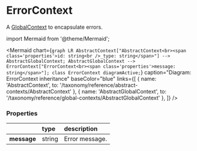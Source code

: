 # ErrorContext

A [GlobalContext](/taxonomy/reference/global-contexts/overview.md) to encapsulate errors.

import Mermaid from '@theme/Mermaid';

<Mermaid chart={`
	graph LR
		AbstractContext["AbstractContext<br><span class='properties'>id: string<br />_type: string</span>"] --> AbstractGlobalContext;
    AbstractGlobalContext --> ErrorContext["ErrorContext<br><span class='properties'>message: string</span>"];
    class ErrorContext diagramActive;
`} 
  caption="Diagram: ErrorContext inheritance" 
  baseColor="blue" 
  links={[
    { name: 'AbstractContext', to: '/taxonomy/reference/abstract-contexts/AbstractContext' },
    { name: 'AbstractGlobalContext', to: '/taxonomy/reference/global-contexts/AbstractGlobalContext' },
  ]}
/>

### Properties
|              | type        | description
| :--          | :--         | :--           
| **message**  | string      | Error message.

